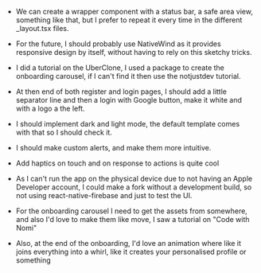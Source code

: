 - We can create a wrapper component with a status bar, a safe area view, something like that, but I prefer to repeat it every time in the different \_layout.tsx files.

- For the future, I should probably use NativeWind as it provides responsive design by itself, without having to rely on this sketchy tricks.

- I did a tutorial on the UberClone, I used a package to create the onboarding carousel, if I can't find it then use the notjustdev tutorial.

- At then end of both register and login pages, I should add a little separator line and then a login with Google button, make it white and with a logo a the left.

- I should implement dark and light mode, the default template comes with that so I should check it.

- I should make custom alerts, and make them more intuitive.

- Add haptics on touch and on response to actions is quite cool

- As I can't run the app on the physical device due to not having an Apple Developer account, I could make a fork without a development build, so not using react-native-firebase and just to test the UI.

- For the onboarding carousel I need to get the assets from somewhere, and also I'd love to make them like move, I saw a tutorial on "Code with Nomi"

- Also, at the end of the onboarding, I'd love an animation where like it joins everything into a whirl, like it creates your personalised profile or something

